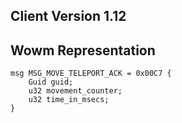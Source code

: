 ## Client Version 1.12

## Wowm Representation
```rust,ignore
msg MSG_MOVE_TELEPORT_ACK = 0x00C7 {
    Guid guid;    
    u32 movement_counter;    
    u32 time_in_msecs;    
}

```
